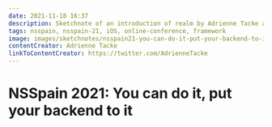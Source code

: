 ```yaml
---
date: 2021-11-18 16:37
description: Sketchnote of an introduction of realm by Adrienne Tacke at NSSpain 2021
tags: nsspain, nsspain-21, iOS, online-conference, framework
image: images/sketchnotes/nsspain21-you-can-do-it-put-your-backend-to-it-small.jpg
contentCreator: Adrienne Tacke
linkToContentCreator: https://twitter.com/AdrienneTacke
---
```


# NSSpain 2021: You can do it, put your backend to it
